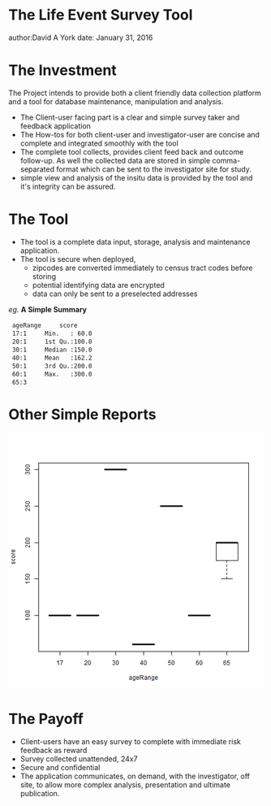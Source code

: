 The Life Event Survey Tool
========================================================
author:David A York
date: January 31, 2016




The Investment
========================================================

The Project intends to provide both a client friendly data collection platform and a tool for database maintenance, manipulation and analysis.

- The Client-user facing part is a clear and simple survey taker and feedback application
- The How-tos for both client-user and investigator-user are concise and complete and integrated smoothly with the tool
- The complete tool collects, provides client feed back and outcome follow-up. As well the collected data are stored in simple comma-separated format which can be sent to the investigator site for study.
- simple view and analysis of the insitu data is provided by the tool and it's integrity can be assured.


The Tool
========================================================

- The tool is a complete data input, storage, analysis and maintenance application.
- The tool is secure when deployed,
  - zipcodes are converted immediately to census tract codes before storing
  - potential identifying data are encrypted
  - data can only be sent to a preselected addresses

_eg._ **A Simple Summary**

```
 ageRange     score      
 17:1     Min.   : 60.0  
 20:1     1st Qu.:100.0  
 30:1     Median :150.0  
 40:1     Mean   :162.2  
 50:1     3rd Qu.:200.0  
 60:1     Max.   :300.0  
 65:3                    
```

Other Simple Reports
=======================================================

![plot of chunk unnamed-chunk-3](Life_Event_Survey-figure/unnamed-chunk-3-1.png) 


The Payoff
========================================================
- Client-users have an easy survey to complete with immediate risk feedback as reward
- Survey collected unattended, 24x7
- Secure and confidential
- The application communicates, on demand, with the investigator, off site, to allow more complex analysis, presentation and ultimate publication.
